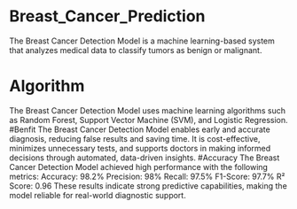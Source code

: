 # Breast_Cancer_Prediction
The Breast Cancer Detection Model is a machine learning-based system that analyzes medical data to classify tumors as benign or malignant. 
# Algorithm 
The Breast Cancer Detection Model uses machine learning algorithms such as Random Forest, Support Vector Machine (SVM), and Logistic Regression. 
#Benfit
The Breast Cancer Detection Model enables early and accurate diagnosis, reducing false results and saving time. It is cost-effective, minimizes unnecessary tests, and supports doctors in making informed decisions through automated, data-driven insights.
#Accuracy
The Breast Cancer Detection Model achieved high performance with the following metrics:
Accuracy: 98.2%
Precision: 98%
Recall: 97.5%
F1-Score: 97.7%
R² Score: 0.96
These results indicate strong predictive capabilities, making the model reliable for real-world diagnostic support.
